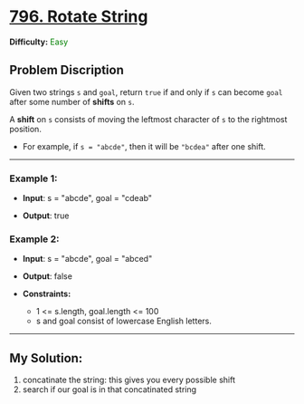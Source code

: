 # [796. Rotate String](https://leetcode.com/problems/rotate-string/description/)
**Difficulty:** <span style = "Color : green">Easy</span>

## Problem Discription

Given two strings `s` and `goal`, return `true` if and only if `s` can become `goal` after some number of **shifts** on `s`.

A **shift** on `s` consists of moving the leftmost character of `s` to the rightmost position.

* For example, if `s = "abcde"`, then it will be `"bcdea"` after one shift.

 ---

### Example 1:

* **Input**: s = "abcde", goal = "cdeab"

* **Output**: true

### Example 2:

* **Input**: s = "abcde", goal = "abced"

*   **Output**: false

* **Constraints:**

    * 1 <= s.length, goal.length <= 100
    * s and goal consist of lowercase English letters.

---

## My Solution: 
1. concatinate the string: this gives you every possible shift
2. search if our goal is in that concatinated string
